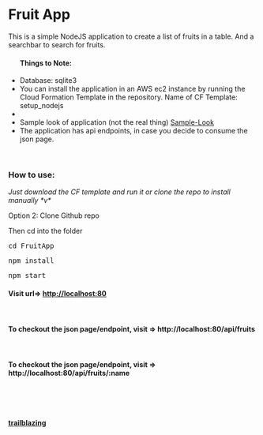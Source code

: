 <h1>Fruit App</h1>
<p>This is a simple NodeJS application to create a list of fruits in a table. And a searchbar to search for fruits.</p>
<ul>
<h4>Things to Note:</h4>
<li>Database: sqlite3</li>
<li>You can install the application in an AWS ec2 instance by running the Cloud Formation Template in the repository. Name of CF Template: setup_nodejs</li>
<li></li>
<li>Sample look of application (not the real thing) <a href="https://ohiodn8.github.io/FruitApp/" target="_blank">Sample-Look</a></li>
<li>The application has api endpoints, in case you decide to consume the json page.</li>    
</ul><br>

<h3>How to use:</h3>
<p><em><i>Just download the CF template and run it or clone the repo to install manually *v*</i></em></p>
<p>Option 2: Clone Github repo</p>
<p>Then cd into the folder</p>
<pre>cd FruitApp</pre>
<pre>npm install</pre>
<pre>npm start</pre>
<h4>Visit url=> <a href="http://localhost:80" target="_blank">http://localhost:80</a></h4><br>


<h4>To checkout the json page/endpoint, visit => http://localhost:80/api/fruits</h4><br>
<h4>To checkout the json page/endpoint, visit => http://localhost:80/api/fruits/:name</h4><br><br><br>

<p><strong><a href="https://trailblazing.in/p/ohiodn8" target="_blank">trailblazing</a></strong></p>
